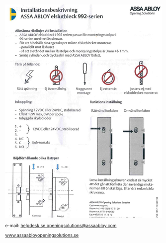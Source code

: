 ![](_page_0_Figure_0.jpeg)

e-mail: helpdesk.se.openingsolutions@assaabloy.com

www.assaabloyopeningsolutions.se